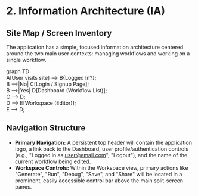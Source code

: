 # **2\. Information Architecture (IA)**

## **Site Map / Screen Inventory**

The application has a simple, focused information architecture centered around the two main user contexts: managing workflows and working on a single workflow.

graph TD  
    A\[User visits site\] \--\> B{Logged In?};  
    B \--\>|No| C\[Login / Signup Page\];  
    B \--\>|Yes| D\[Dashboard (Workflow List)\];  
    C \--\> D;  
    D \--\> E\[Workspace (Editor)\];  
    E \--\> D;

## **Navigation Structure**

* **Primary Navigation:** A persistent top header will contain the application logo, a link back to the Dashboard, user profile/authentication controls (e.g., "Logged in as user@email.com", "Logout"), and the name of the current workflow being edited.  
* **Workspace Controls:** Within the Workspace view, primary actions like "Generate", "Run", "Debug", "Save", and "Share" will be located in a prominent, easily accessible control bar above the main split-screen panes.
